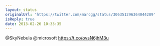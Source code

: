 ```yaml
---
layout: status
originalUrl: 'https://twitter.com/marcgg/status/306351296364044289'
isReply: true
date: 2013-02-26 10:33:35
---
```


@SkyNebula @microsoft https://t.co/ovsN6jhM3u
